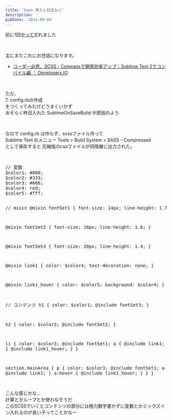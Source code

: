```yaml
---
title: 'Sass 導入と記法など'
description: ''
pubDate: '2014-09-04'
---
```


<p>前に1回<a href="https://blog.yuheijotaki.com/blog/126" class="pjax">やって</a>忘れました</p>
<p>&nbsp;</p>
<p>主にまたこれにお世話になります。</p>
<ul>
<li><a href="http://dev.classmethod.jp/tool/scss-compass-fast-development-for-sublime-text-2-compile/">コーダー必見、SCSS・Compassで開発効率アップ｜Sublime Text 2でコンパイル編 ｜ Developers.IO</a></li>
</ul>
<p>&nbsp;</p>
<p>ただ、<br>
7, config.rbの作成<br>
をつくってみたけどうまくいかず<br>
おそらく昨日入れた SublimeOnSaveBuild が原因のよう</p>
<p>&nbsp;</p>
<p>なので config.rb は作らず、scssファイル作って<br>
Sublime Text のメニュー Tools &gt; Build System &gt; SASS – Compressed<br>
として保存すると 圧縮版のcssファイルが同階層に出力された。</p>
<p>&nbsp;</p>
<pre class="brush: css; title: ; notranslate" title="">// 変数
$color1: #000;
$color2: #333;
$color3: #666;
$color4: red;
$color5: #fff;

// mixin
@mixin fontSet1 {
font-size: 14px;
line-height: 1.7;
}

@mixin fontSet2 {
font-size: 16px;
line-height: 1.6;
}

@mixin fontSet3 {
font-size: 20px;
line-height: 1.4;
}

@mixin link1 {
color: $color4;
text-decoration: none;
}

@mixin link1_hover {
color: $color5;
background: $color4;
}

// コンテンツ
h1 {
color: $color1;
@include fontSet3;
}

h2 {
color: $color2;
@include fontSet2;
}

li {
color: $color3;
@include fontSet1;
a {
@include link1;
}
a:hover {
@include link1_hover;
}
}

section.mainArea {
p {
color: $color3;
@include fontSet1;
a {
@include link1;
}
a:hover {
@include link1_hover;
}
}
}

</pre>
<p>こんな感じかな…<br>
計算とかループとか使わなそうだ<br>
このSCSSでいくとコンテンツの部分には極力数字書かずに変数とかミックスイン入れるのが良い子ってことかなー</p>
